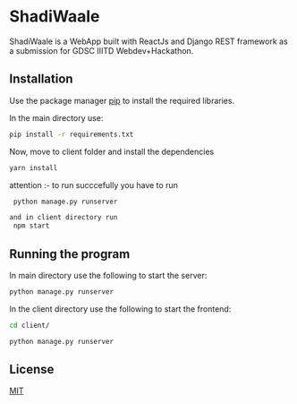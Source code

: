 # ShadiWaale

ShadiWaale is a WebApp built with ReactJs and Django REST framework as a submission for GDSC IIITD Webdev+Hackathon.

## Installation

Use the package manager [pip](https://pip.pypa.io/en/stable/) to install the required libraries.

In the main directory use:
```bash
pip install -r requirements.txt
```

Now, move to client folder and install the dependencies
```bash
yarn install 
```

attention :- to  run succcefully you have to run
```bash
 python manage.py runserver
 ```
```bash
and in client directory run
 npm start

```

## Running the program
In main directory use the following to start the server:
```bash
python manage.py runserver
```
In the client directory use the following to start the frontend:
```bash
cd client/
```
```bash
python manage.py runserver
```

## License

[MIT](https://choosealicense.com/licenses/mit/)
